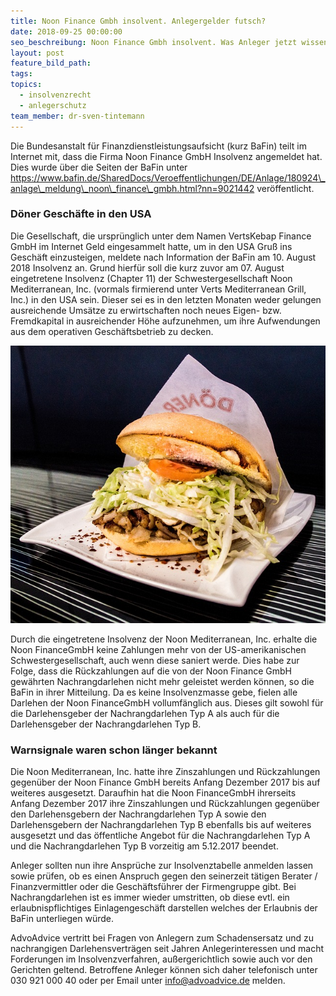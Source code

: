 ```yaml
---
title: Noon Finance Gmbh insolvent. Anlegergelder futsch?
date: 2018-09-25 00:00:00
seo_beschreibung: Noon Finance Gmbh insolvent. Was Anleger jetzt wissen müssen.
layout: post
feature_bild_path:
tags:
topics:
  - insolvenzrecht
  - anlegerschutz
team_member: dr-sven-tintemann
---
```


Die Bundesanstalt f&uuml;r Finanzdienstleistungsaufsicht (kurz BaFin) teilt im Internet mit, dass die Firma Noon Finance GmbH Insolvenz angemeldet hat. Dies wurde &uuml;ber die Seiten der BaFin unter https://www.bafin.de/SharedDocs/Veroeffentlichungen/DE/Anlage/180924\_anlage\_meldung\_noon\_finance\_gmbh.html?nn=9021442 ver&ouml;ffentlicht.

### D&ouml;ner Gesch&auml;fte in den USA

Die Gesellschaft, die urspr&uuml;nglich unter dem Namen VertsKebap Finance GmbH im Internet Geld eingesammelt hatte, um in den USA Gru&szlig; ins Gesch&auml;ft einzusteigen, meldete nach Information der BaFin am 10. August 2018 Insolvenz an. Grund hierf&uuml;r soll die kurz zuvor am 07. August eingetretene Insolvenz (Chapter 11) der Schwestergesellschaft Noon Mediterranean, Inc. (vormals firmierend unter Verts Mediterranean Grill, Inc.) in den USA sein. Dieser sei es in den letzten Monaten weder gelungen ausreichende Ums&auml;tze zu erwirtschaften noch neues Eigen- bzw. Fremdkapital in ausreichender H&ouml;he aufzunehmen, um ihre Aufwendungen aus dem operativen Gesch&auml;ftsbetrieb zu decken.

![Döner - Foto Pixabay](/uploads/doner-kebab-1753615-640.jpg "Döner in den USA kein Verkaufsschlager?")

Durch die eingetretene Insolvenz der Noon Mediterranean, Inc. erhalte die Noon FinanceGmbH keine Zahlungen mehr von der US-amerikanischen Schwestergesellschaft, auch wenn diese saniert werde. Dies habe zur Folge, dass die R&uuml;ckzahlungen auf die von der Noon Finance GmbH gew&auml;hrten Nachrangdarlehen nicht mehr geleistet werden k&ouml;nnen, so die BaFin in ihrer Mitteilung. Da es keine Insolvenzmasse gebe, fielen alle Darlehen der Noon FinanceGmbH vollumf&auml;nglich aus. Dieses gilt sowohl f&uuml;r die Darlehensgeber der Nachrangdarlehen Typ A als auch f&uuml;r die Darlehensgeber der Nachrangdarlehen Typ B.

### Warnsignale waren schon l&auml;nger bekannt

Die Noon Mediterranean, Inc. hatte ihre Zinszahlungen und R&uuml;ckzahlungen gegen&uuml;ber der Noon Finance GmbH bereits Anfang Dezember 2017 bis auf weiteres ausgesetzt. Daraufhin hat die Noon FinanceGmbH ihrerseits Anfang Dezember 2017 ihre Zinszahlungen und R&uuml;ckzahlungen gegen&uuml;ber den Darlehensgebern der Nachrangdarlehen Typ A sowie den Darlehensgebern der Nachrangdarlehen Typ B ebenfalls bis auf weiteres ausgesetzt und das &ouml;ffentliche Angebot f&uuml;r die Nachrangdarlehen Typ A und die Nachrangdarlehen Typ B vorzeitig am 5.12.2017 beendet.

Anleger sollten nun ihre Anspr&uuml;che zur Insolvenztabelle anmelden lassen sowie pr&uuml;fen, ob es einen Anspruch gegen den seinerzeit t&auml;tigen Berater / Finanzvermittler oder die Gesch&auml;ftsf&uuml;hrer der Firmengruppe gibt. Bei Nachrangdarlehen ist es immer wieder umstritten, ob diese evtl. ein erlaubnispflichtiges Einlagengesch&auml;ft darstellen welches der Erlaubnis der BaFin unterliegen w&uuml;rde.&nbsp;

AdvoAdvice vertritt bei Fragen von Anlegern zum Schadensersatz und zu nachrangigen Darlehensvertr&auml;gen seit Jahren Anlegerinteressen und macht Forderungen im Insolvenzverfahren, au&szlig;ergerichtlich sowie auch vor den Gerichten geltend. Betroffene Anleger k&ouml;nnen sich daher telefonisch unter 030 921 000 40 oder per Email unter info@advoadvice.de melden.&nbsp;
